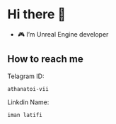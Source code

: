 # Hi there 👋

* 🎮 I’m Unreal Engine developer


## How to reach me
Telagram ID:
```
athanatoi-vii
```
Linkdin Name:
```
iman latifi
```


<!--
**athanatoi-vii/athanatoi-vii** is a ✨ _special_ ✨ repository because its `README.md` (this file) appears on your GitHub profile.

Here are some ideas to get you started:

- 🔭 I’m currently working on ...
- 🌱 I’m currently learning ...
- 👯 I’m looking to collaborate on ...
- 🤔 I’m looking for help with ...
- 💬 Ask me about ...
- 📫 How to reach me: ...
- 😄 Pronouns: ...
- ⚡ Fun fact: ...
-->
